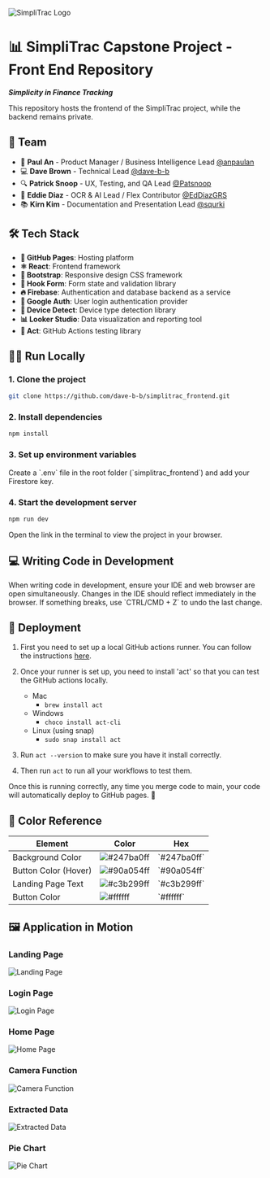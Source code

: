 
![SimpliTrac Logo](https://dave-b-b.github.io/simplitrac_frontend/assets/simplitrac-Bu0G2zUg.webp)

# 📊 SimpliTrac Capstone Project - Front End Repository
**_Simplicity in Finance Tracking_**

This repository hosts the frontend of the SimpliTrac project, while the backend remains private.

## 👥 Team

- 🚀 **Paul An** - Product Manager / Business Intelligence Lead [@anpaulan](https://github.com/anpaulan)
- 💻 **Dave Brown** - Technical Lead [@dave-b-b](https://github.com/dave-b-b)
- 🔍 **Patrick Snoop** - UX, Testing, and QA Lead [@Patsnoop](https://github.com/Patsnoop)
- 🤖 **Eddie Diaz** - OCR & AI Lead / Flex Contributor [@EdDiazGRS](https://github.com/EdDiazGRS)
- 📚 **Kirn Kim** - Documentation and Presentation Lead [@squrki](https://github.com/squrki)

## 🛠️ Tech Stack

- **📄 GitHub Pages**: Hosting platform
- **⚛️ React**: Frontend framework
- **🎨 Bootstrap**: Responsive design CSS framework
- **📝 Hook Form**: Form state and validation library
- **🔥 Firebase**: Authentication and database backend as a service
- **🔐 Google Auth**: User login authentication provider
- **📱 Device Detect**: Device type detection library
- **📊 Looker Studio**: Data visualization and reporting tool
- **🧪 Act**: GitHub Actions testing library

## 🏃‍♂️ Run Locally

### 1. Clone the project

```bash
git clone https://github.com/dave-b-b/simplitrac_frontend.git
```

### 2. Install dependencies

```bash
npm install
```

### 3. Set up environment variables

Create a \`.env\` file in the root folder (\`simplitrac_frontend\`) and add your Firestore key.

### 4. Start the development server

```bash
npm run dev
```

Open the link in the terminal to view the project in your browser.

## 💻 Writing Code in Development

When writing code in development, ensure your IDE and web browser are open simultaneously. Changes in the IDE should reflect immediately in the browser. If something breaks, use \`CTRL/CMD + Z\` to undo the last change.

## 🚀 Deployment
1. First you need to set up a local GitHub actions runner. You can follow the instructions [here]("https://docs.github.com/en/actions/hosting-your-own-runners/about-self-hosted-runners").
2. Once your runner is set up, you need to install 'act' so that you can test the GitHub actions locally.

    - Mac
      - `brew install act`
    - Windows
        - `choco install act-cli`
    - Linux (using snap)
      - `sudo snap install act`

3. Run `act --version` to make sure you have it install correctly.
4. Then run `act` to run all your workflows to test them. 

Once this is running correctly, any time you merge code to main, your code will automatically deploy to GitHub pages. 🎉
## 🎨 Color Reference

| **Element**              | **Color**                                                         | **Hex**                              |
|--------------------------|-------------------------------------------------------------------|--------------------------------------|
| Background Color          | ![#247ba0ff](https://via.placeholder.com/10/247ba0ff?text=+)      | \`#247ba0ff\`                          |
| Button Color (Hover)      | ![#90a054ff](https://via.placeholder.com/10/90a054ff?text=+)      | \`#90a054ff\`                          |
| Landing Page Text         | ![#c3b299ff](https://via.placeholder.com/10/c3b299ff?text=+)      | \`#c3b299ff\`                          |
| Button Color              | ![#ffffff](https://via.placeholder.com/10/ffffff?text=+)          | \`#ffffff\`                            |

## 🖼️ Application in Motion

### Landing Page

![Landing Page](https://github.com/dave-b-b/simplitrac_frontend/blob/main/docs/pictures/simpli_home.png)

### Login Page

![Login Page](https://github.com/dave-b-b/simplitrac_frontend/blob/main/docs/pictures/login_page.png)

### Home Page

![Home Page](https://github.com/dave-b-b/simplitrac_frontend/blob/main/docs/pictures/landing_page.png)

### Camera Function

![Camera Function](https://github.com/dave-b-b/simplitrac_frontend/blob/main/docs/pictures/receipt_picture.png)

### Extracted Data

![Extracted Data](https://github.com/dave-b-b/simplitrac_frontend/blob/main/docs/pictures/extracted_data.png)

### Pie Chart

![Pie Chart](https://github.com/dave-b-b/simplitrac_frontend/blob/main/docs/pictures/pie_chart.png)
